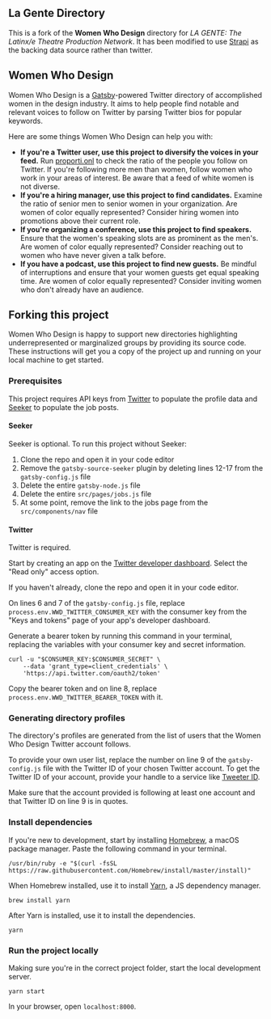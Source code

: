 ## La Gente Directory

This is a fork of the **Women Who Design** directory for _LA GENTE: The Latinx/e Theatre Production Network_. It has been modified to use [Strapi](https://strapi.io/) as the backing data source rather than twitter.

## Women Who Design

Women Who Design is a [Gatsby](https://gatsbyjs.org)-powered Twitter directory of accomplished women in the design industry. It aims to help people find notable and relevant voices to follow on Twitter by parsing Twitter bios for popular keywords.

Here are some things Women Who Design can help you with:

- **If you're a Twitter user, use this project to diversify the voices in your feed.** Run [proporti.onl](https://www.proporti.onl/) to check the ratio of the people you follow on Twitter. If you're following more men than women, follow women who work in your areas of interest. Be aware that a feed of white women is not diverse.
- **If you're a hiring manager, use this project to find candidates.** Examine the ratio of senior men to senior women in your organization. Are women of color equally represented? Consider hiring women into promotions above their current role.
- **If you're organizing a conference, use this project to find speakers.** Ensure that the women's speaking slots are as prominent as the men's. Are women of color equally represented? Consider reaching out to women who have never given a talk before.
- **If you have a podcast, use this project to find new guests.** Be mindful of interruptions and ensure that your women guests get equal speaking time. Are women of color equally represented? Consider inviting women who don't already have an audience.

## Forking this project

Women Who Design is happy to support new directories highlighting underrepresented or marginalized groups by providing its source code. These instructions will get you a copy of the project up and running on your local machine to get started.

### Prerequisites

This project requires API keys from [Twitter](https://twitter.com) to populate the profile data and [Seeker](https://seeker.company) to populate the job posts.

#### Seeker

Seeker is optional. To run this project without Seeker:

1. Clone the repo and open it in your code editor
2. Remove the `gatsby-source-seeker` plugin by deleting lines 12-17 from the `gatsby-config.js` file
3. Delete the entire `gatsby-node.js` file
4. Delete the entire `src/pages/jobs.js` file
5. At some point, remove the link to the jobs page from the `src/components/nav` file

#### Twitter

Twitter is required.

Start by creating an app on the [Twitter developer dashboard](https://developer.twitter.com/en/apps). Select the "Read only" access option.

If you haven't already, clone the repo and open it in your code editor.

On lines 6 and 7 of the `gatsby-config.js` file, replace `process.env.WWD_TWITTER_CONSUMER_KEY` with the consumer key from the "Keys and tokens" page of your app's developer dashboard.

Generate a bearer token by running this command in your terminal, replacing the variables with your consumer key and secret information.

```
curl -u "$CONSUMER_KEY:$CONSUMER_SECRET" \
    --data 'grant_type=client_credentials' \
    'https://api.twitter.com/oauth2/token'
```

Copy the bearer token and on line 8, replace `process.env.WWD_TWITTER_BEARER_TOKEN` with it.

### Generating directory profiles

The directory's profiles are generated from the list of users that the Women Who Design Twitter account follows.

To provide your own user list, replace the number on line 9 of the `gatsby-config.js` file with the Twitter ID of your chosen Twitter account. To get the Twitter ID of your account, provide your handle to a service like [Tweeter ID](https://tweeterid.com/).

Make sure that the account provided is following at least one account and that Twitter ID on line 9 is in quotes.

### Install dependencies

If you're new to development, start by installing [Homebrew](https://brew.sh/), a macOS package manager. Paste the following command in your terminal.

```
/usr/bin/ruby -e "$(curl -fsSL https://raw.githubusercontent.com/Homebrew/install/master/install)"
```

When Homebrew installed, use it to install [Yarn](https://yarnpkg.com/en/), a JS dependency manager.

```
brew install yarn
```

After Yarn is installed, use it to install the dependencies.

```
yarn
```

### Run the project locally

Making sure you're in the correct project folder, start the local development server.

```
yarn start
```

In your browser, open `localhost:8000`.
